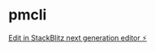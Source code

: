 # pmcli

[Edit in StackBlitz next generation editor ⚡️](https://stackblitz.com/~/github.com/Pawanyy/pmcli)